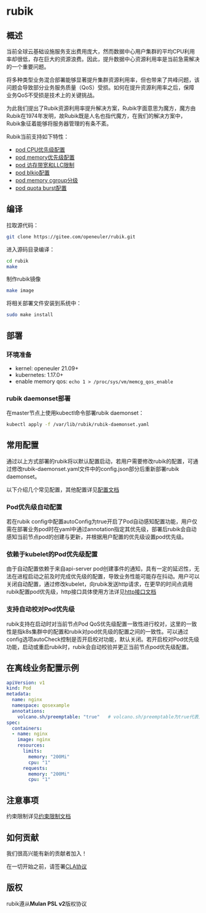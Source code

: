 # rubik

## 概述

当前全球云基础设施服务支出费用庞大，然而数据中心用户集群的平均CPU利用率却很低，存在巨大的资源浪费。因此，提升数据中心资源利用率是当前急需解决的一个重要问题。

将多种类型业务混合部署能够显著提升集群资源利用率，但也带来了共峰问题，该问题会导致部分业务服务质量（QoS）受损。如何在提升资源利用率之后，保障业务QoS不受损是技术上的关键挑战。

为此我们提出了Rubik资源利用率提升解决方案，Rubik字面意思为魔方，魔方由Rubik在1974年发明，故Rubik既是人名也指代魔方，在我们的解决方案中，Rubik象征着能够将服务器管理的有条不紊。

Rubik当前支持如下特性：

- [pod CPU优先级配置](./docs/modules.md/#pod-cpu优先级)
- [pod memory优先级配置](./docs/modules.md#pod-内存优先级)
- [pod 访存带宽和LLC限制](./docs/modules.md#dyncache-访存带宽和llc限制)
- [pod blkio配置](./docs/modules.md/#blkio)
- [pod memory cgroup分级](./docs/modules.md/#memory)
- [pod quota burst配置](./docs/modules.md/#quota-burst)

## 编译

拉取源代码：

```sh
git clone https://gitee.com/openeuler/rubik.git
```

进入源码目录编译：

```sh
cd rubik
make
```

制作rubik镜像

```bash
make image
```

将相关部署文件安装到系统中：

```sh
sudo make install
```

## 部署

### 环境准备

- kernel: openeuler 21.09+
- kubernetes: 1.17.0+
- enable memory qos: `echo 1 > /proc/sys/vm/memcg_qos_enable`

### rubik daemonset部署

在master节点上使用kubectl命令部署rubik daemonset：

```sh
kubectl apply -f /var/lib/rubik/rubik-daemonset.yaml
```

## 常用配置

通过以上方式部署的rubik将以默认配置启动，若用户需要修改rubik的配置，可通过修改rubik-daemonset.yaml文件中的config.json部分后重新部署rubik daemonset。

以下介绍几个常见配置，其他配置详见[配置文档](./docs/config.md)

### Pod优先级自动配置

若在rubik config中配置autoConfig为true开启了Pod自动感知配置功能，用户仅需在部署业务pod时在yaml中通过annotation指定其优先级，部署后rubik会自动感知当前节点pod的创建与更新，并根据用户配置的优先级设置pod优先级。

### 依赖于kubelet的Pod优先级配置

由于自动配置依赖于来自api-server pod创建事件的通知，具有一定的延迟性，无法在进程启动之前及时完成优先级的配置，导致业务性能可能存在抖动。用户可以关闭自动配置，通过修改kubelet，向rubik发送http请求，在更早的时间点调用rubik配置pod优先级，http接口具体使用方法详见[http接口文档](./docs/http_API.md)

### 支持自动校对Pod优先级

rubik支持在启动时对当前节点Pod QoS优先级配置一致性进行校对，这里的一致性是指k8s集群中的配置和rubik对pod优先级的配置之间的一致性。可以通过config选项autoCheck控制是否开启校对功能，默认关闭。若开启校对Pod优先级功能，启动或重启rubik时，rubik会自动校验并更正当前节点pod优先级配置。

## 在离线业务配置示例

```yaml
apiVersion: v1
kind: Pod
metadata:
  name: nginx
  namespace: qosexample
  annotations:
    volcano.sh/preemptable: "true"   # volcano.sh/preemptable为true代表业务为离线业务，false代表业务为在线业务，默认为false
spec:
  containers:
  - name: nginx
    image: nginx
    resources:
      limits:
        memory: "200Mi"
        cpu: "1"
      requests:
        memory: "200Mi"
        cpu: "1"
```

## 注意事项

约束限制详见[约束限制文档](./docs/limitation.md)

## 如何贡献

我们很高兴能有新的贡献者加入！

在一切开始之前，请签署[CLA协议](https://openeuler.org/en/cla.html)

##  版权

rubik遵从**Mulan PSL v2**版权协议